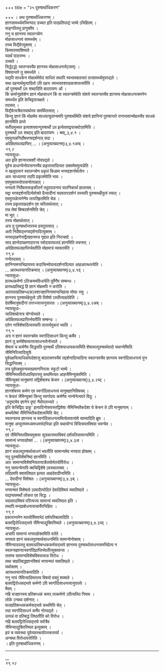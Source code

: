 +++
title = "२५ पुरुषार्थाधिकरण"

+++
। अथ पुरुषार्थाधिकरणम् ।  
ज्ञानसामर्थ्यमस्मिन्पाद उच्यत इति पादप्रतिपाद्यं भाष्ये ऽभिहितम् ।  
सङ्गतिस्तु प्रागुक्तैव ।  
ननु च ज्ञानस्य स्वातन्त्र्येण  
मोक्षसाधनत्वं सामर्थ्यम् ।  
तच्च विद्यैवेत्युक्तम् ।  
किमपरमवशिष्यते ।  
यदर्थं पादारम्भः ।  
उच्यते ।  
सिद्धे(द्धं) स्वतन्त्रस्यैव ज्ञानस्य मोक्षसाधनत्वे(त्वम्) ।  
विषयान्तरे तु समर्थ्यते ।  
यद्यपि साधकेन मोक्षार्थमेवेदं साधितं तथापि स्वभावबलायतं तत्सामर्थ्यमुपपद्यते ।  
यथा दहनार्थमुत्पादितो ऽपि दहनः स्वभाववशात्प्रकाशयत्यपीति ।  
ओं पुरुषार्थो ऽतः शब्दादिति बादरायणः ओं ।  
किं कर्मानुप्रवेशेन ज्ञानं मोक्षसाधनं किं वा स्वतन्त्रमेवेति संशये स्वतन्त्रस्यैव ज्ञानस्य मोक्षसाधनत्वमनेन समर्थ्यत इति केचिद्वयाचक्षते ।  
तदसत् ।  
विद्यैवेत्यत्रैवास्यार्थस्य समर्थितत्वात् ।  
किन्तु ज्ञानं किं मोक्षमेव साधयत्युतान्यमपि पुरुषार्थमिति संशये ज्ञानिनां पुरुषान्तरे रागाभावान्मोक्षस्यैव साधकं ज्ञानमिति प्राप्ते   
सतीदमुच्यत इत्याशयवान्पुरुषार्थो ऽत इत्येतावद्वयाचष्टेएवमिति ।  
पुरुषार्थो ऽतः शब्दाद् इति बादरायणः । ब्ब्स्_३,४.१ ।  
एवमुत्पन्ननिर्दोषभगवद्दर्शनात् सदा ।  
अपेक्षितफलप्राप्तिर् ... । (अनुव्याख्यानम्)३,४.१अच् ।  
*११,२*  
न्यायसुधा-  
अत इति ज्ञानपरामर्शो नोपपद्यते ।  
पूर्वत्र प्राधान्येनोपासनस्यैव प्रकृतत्वादित्यत उक्तमेवमुत्पन्नेति ।  
न खलूपासनं स्वातन्त्र्येण प्रकृतं किन्नाम भगवद्दशर्नार्थत्वेन ।  
अतः साध्यतया तदपि प्रकृतमेवेति भावः ।  
एवमुक्तरूपोपासनोत्पन्नात् ।  
भगवतो निर्देषत्वसङ्कीतर्नं तदुपपादनाय पातनिकार्थं ज्ञातव्यम् ।  
यद्वा भगवद्दर्शनादित्येवोक्ते दैत्यादीनां यदवतारदर्शनं तस्यापि पुरुषाथर्हेतुत्वं स्यात् ।  
एवमुत्पन्नेत्यनेनैव तत्परिहृतमिति चेन्न ।  
तस्य प्रकृतताप्रदर्शन एव चरितार्थत्वात् ।  
तन्न तेषां बिम्बदर्शनमिति चेत् ।  
मा भूत् ।  
तस्य मोक्षार्थत्वात् ।  
अत्र तु पुरुषार्थान्तरस्य प्रस्तुतत्वात् ।  
अतो निर्देषाद्भगवद्दर्शनादित्युक्तम् ।  
भगवद्ग्रहणेनाद्वैतज्ञानमत्र गृह्यत इति निराचष्टे ।  
साद ज्ञानोदयक्षणादारभ्य स्वोदयात्फलदं ज्ञानमिति वचनात् ।  
अपेक्षितफलप्राप्तिर्भवतीति मोक्षमात्रं व्यावतर्यति ।  
*११,४*  
नन्वेतदसत् ।  
ज्ञानिनामप्यभिप्रायस्य कदाचिन्मोघत्वदर्शनादित्यत आहआरब्धस्येति ।  
... आरब्धस्यानतिक्रमात् । (अनुव्याख्यानम्)३,४.१द् ।  
न्यायसुधा-  
प्रारब्धकर्मणो ऽतिक्रममविधायेति पूर्वेणैव सम्बन्धः ।  
प्रारब्धप्रतिबद्धं हि ज्ञानं मोक्षमपि न करोति ।  
अतस्तत्प्रतिबन्ध(क)वशाज्ज्ञानिनामाप्यभिप्राया मोघाः स्युः ।  
ज्ञानस्य पुरुषार्थहेतुत्वे ऽपि विशेषो ऽस्तीत्याहदेवेति ।  
देवर्षिमानुषादीनां तत्तज्जात्यनुसारतः । (अनुव्याख्यानम्)३,४.२अब् ।  
न्यायसुधा-  
जातिशब्देनात्र योग्योच्यते ।  
अपेक्षितफलप्राप्तिर्भवतीति सम्बन्धः ।  
एतेन नाविशेषादित्यस्यापि तात्पर्यमुकतं भवति ।  
*११,५*  
अत्र न ज्ञानं स्वतन्त्रमेव स्वर्गादिसाधनं किन्तु कर्मैव ।  
ज्ञानं तु कर्मशेषत्वात्तत्साधनत्वेनोच्यते ।  
शेषत्वं च कर्मणैव सिद्धयति पुरुषार्थे ऽतिशयाधायकत्वमिति शेषत्वात्पुरुषार्थवादो यथान्येष्विति जैमिनिरित्यादिसूत्रैः   
पूर्वपक्षयित्वाधिकोपदेशात्तु बादरायणस्यैवं तद्दर्शनादित्यादिना स्वतन्त्रस्यैव ज्ञानस्य स्वर्गादिसाधनत्वं पुनः सिद्धान्तितम् ।  
तत्र पूर्वपक्ष्युपन्यस्तप्रमाणनिरासः स्फुटो भाष्ये ।  
जैमिनिमतविरोधपरिहारस्तु कथमित्यत आहजैमिन्युक्तमिति ।  
जैमिन्युक्तं मानुषाणां तद्विशेषाश्च केचन । (अनुव्याख्यानम्)३,४.२च्द् ।  
न्यायसुधा-  
ज्ञानशेषस्य कर्मण एव स्वर्गादिसाधनत्वं मानुषज्ञानिविषयम् ।  
न केवलं जैमिन्युक्तं किन्तु स्वर्गादयः कर्मणैव नान्येनेत्यपरे विदुः ।  
‘अदृष्टमेव ज्ञानेन दृष्टं नैवोपलभ्यते ।  
इति केचिद्विदः प्राहुः’ इत्यादिनोक्तास्तद्विशेषा जैमिनिमतैकदेशा ये केचन ते ऽपि मानुषाणाम् ।  
कथमेतेषां जैमिनिमतैकदेशत्वमिति चेत् ।  
स्वतन्त्रस्य ज्ञानस्य च स्वर्गादिसाधनत्वमित्येतावत्यंशे साम्यादिति ब्रूमः ।  
मानुषा अप्युत्तममध्यमाधमभेदभिन्ना इति यथायोग्यं विचित्रमतविषया भवन्येव ।  
*११,८*  
एवं जैमिनिमतविषयमुक्त्वा सूत्रकारमतविषयं दर्शयतिसामान्यमिति ।  
सामान्यं भगवत्प्रोक्तं ... । (अनुव्याख्यानम्)३,४.३अ ।  
न्यायसुधा-  
ज्ञानं सकलपुरुषार्थसाधनं भवतीति सामान्यमेव भगवता प्रोक्तम् ।  
नतु पुरुषविशेषनिष्ठं ज्ञानमिति ।  
अतः सामान्यविशेषनियतत्वान्नैतयोर्मतयोर्विरोधः ।  
ननु सामान्येनापि क्वचिद्विशेषे ऽवस्थातव्यम् ।  
तदिदमपि क्वावतिष्ठत इत्यत आहदेवादीनामिति ।  
... देवादीनां विशेषतः । (अनुव्याख्यानम्)३,४.३ब् ।  
न्यायसुधा-  
भगवन्मतं विशेषतो ऽपवादैरपोदितं देवादिविषयं व्यवतिष्ठते ।  
यद्यप्ययमर्थो लोकत एव सिद्धः ।  
यदपवादविषयं परित्यज्य सामान्यं व्यवतिष्ठत इति ।  
तथापि मन्दप्रबोधनायाचार्यैरभिहितः ।  
*११,९*  
प्रकारान्तरेण मतयोर्विषयभेदं दर्शयतिबलवदिति ।  
बलवद्विरोधिसद्भावे जैमिन्याद्युक्तिरिष्यते । (अनुव्याख्यानम्)३,४.३च्द् ।  
न्यायसुधा-  
अत्रापि सामान्यं भगवत्प्रोक्तमिति वर्तते ।  
भगवता ज्ञानं सकलपुरुषार्थसाधनमिति सामान्येनोक्तम् ।  
जैमिन्यादयस्तु बलवत्प्रतिबन्धककर्मसद्भावे ज्ञानस्य पुरुषार्थासाधनत्वमभिप्रेत्य न स्वतन्त्रज्ञानात्स्वर्गादिप्राप्तिर्भवतीत्युक्तवन्तः ।  
ततश्च सामान्यविशेषविषयत्वान्न विरोधः ।  
तथा चाप्रतिबद्धज्ञानविषयं भगवन्मतं व्यवतिष्ठते ।  
यथोक्तम् ।  
आरब्धस्यानतिक्रमादिति ।  
ननु नायं जैमिन्यादिमतस्य विषयो वक्तुं शक्यते ।  
बलवद्विरोधसद्भावे कर्मणो ऽपि स्वर्गादिसाधनत्वानुपपत्तेः ।  
मैवम् ।  
नहि यज्ज्ञानस्य प्रतिबन्धकं कमर् तत्कर्मणो ऽपीत्यस्ति नियमः ।  
लोके ऽन्यथा दर्शनात् ।  
फलप्रतिबन्धककर्मसद्भावे कथमिति चेत् ।  
तदा स्वर्गादिसाधनं कर्मैव नोत्पद्यते ।  
उत्पन्नं वा प्रतिबद्धं तिष्ठतीति को विरोधः ।  
नहि बलवद्विरोधिसद्भावे सर्वत्रैव  
जैमिन्याद्युक्तिरिष्यत इत्युक्तम् ।  
इयं च व्यवस्था पूर्वव्यवस्थयोपस्कतर्व्या ।  
अन्यथा विरोधापत्तेरिति ।  
। इति पुरुषार्थाधिकरणम् ।  
_________________________________________________________________________  
__  
*११,१२*  